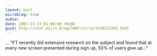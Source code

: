 ```yaml
---
layout: post
microblog: true
audio: 
date: 2007-11-13 01:00:00 +0100
guid: http://xtof.micro.blog/2007/11/13/t410115242.html
---
```

... "FT recently did extensive research on the subject and found that at every new screen presented during sign up, 50% of users give up..."
